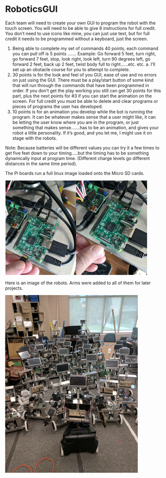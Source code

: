 # RoboticsGUI

Each team will need to create your own GUI to program the robot with the touch screen. You will need to be able to give 8 instructions for full credit. You don’t need to use icons like mine, you can just use text, but for full credit it needs to be programmed without a keyboard, just the screen. 

1. Being able to complete my set of commands 40 points, each command you can pull off is 5 points ……. Example: Go forward 5 feet, turn right, go forward 7 feet, stop, look right, look left, turn 90 degrees left, go forward 2 feet, back up 2 feet, twist body full to right……etc. etc.
a. I’ll set up an obstacle course for you to attempt to complete.
2. 30 points is for the look and feel of you GUI, ease of use and no errors on just using the GUI. There must be a play/start button of some kind that will run through the commands that have been programmed in order. If you don’t get the play working you still can get 30 points for this part, plus the next points for #3 if you can start the animation on the screen. For full credit you must be able to delete and clear programs or pieces of programs the user has developed.
3. 10 points is for an animation you develop while the bot is running the program. It can be whatever makes sense that a user might like, it can be letting the user know where you are in the program, or just something that makes sense…….has to be an animation, and gives your robot a little personality. If it’s good, and you let me, I might use it on stage with the robots.

Note: Because batteries will be different values you can try it a few times to get five feet down to your timing…..but the timing has to be something dynamically input at program time. (Different charge levels go different distances in the same time period).

The Pi boards run a full linux image loaded onto the Micro SD cards.

![alt text](https://github.com/sanchewy/RoboticsGUI/blob/master/Illustrations/Pi_Image.PNG)

Here is an image of the robots. Arms were added to all of them for later projects.

![alt text](https://github.com/sanchewy/RoboticsGUI/blob/master/Illustrations/Robots_Image.PNG)
